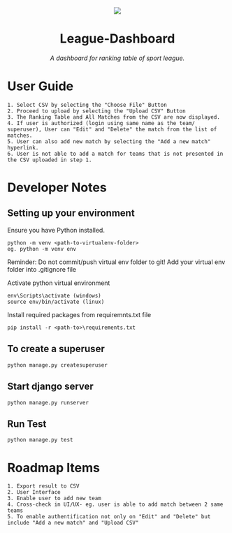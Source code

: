 <div align="center">
<img src="https://img.freepik.com/premium-vector/soccer-ball-icon-logo-template-football-logo-symbol_7649-4092.jpg?w=206">
<h1>
  League-Dashboard
</h1>

_A dashboard for ranking table of sport league._
</div>
  

# User Guide


```
1. Select CSV by selecting the "Choose File" Button
2. Proceed to upload by selecting the "Upload CSV" Button
3. The Ranking Table and All Matches from the CSV are now displayed.
4. If user is authorized (login using same name as the team/ superuser), User can "Edit" and "Delete" the match from the list of matches.
5. User can also add new match by selecting the "Add a new match" hyperlink.
6. User is not able to add a match for teams that is not presented in the CSV uploaded in step 1.
```


# Developer Notes

## Setting up your environment

Ensure you have Python installed.

```
python -m venv <path-to-virtualenv-folder>
eg. python -m venv env
```
Reminder: Do not commit/push virtual env folder to git! Add your virtual env folder into .gitignore file

Activate python virtual environment
```
env\Scripts\activate (windows)
source env/bin/activate (linux)
```

Install required packages from requiremnts.txt file
```
pip install -r <path-to>\requirements.txt
```

## To create a superuser

```
python manage.py createsuperuser
```

## Start django server

```
python manage.py runserver
```

## Run Test

```
python manage.py test
```



# Roadmap Items
```
1. Export result to CSV
2. User Interface
3. Enable user to add new team
4. Cross-check in UI/UX- eg. user is able to add match between 2 same teams
5. To enable authentification not only on "Edit" and "Delete" but include "Add a new match" and "Upload CSV"
```